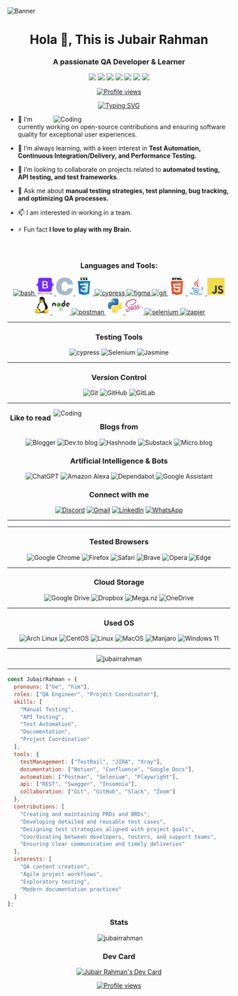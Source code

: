 
![Banner](https://res.cloudinary.com/superfolio/image/upload/v1620689979/68747470733a2f2f692e70696e696d672e636f6d2f6f726967696e616c732f63362f33332f63322f63363333633230656465383266306530636564376435373064626533613166332e676966_yjuh2s.gif)

<h1 align="center">Hola 👋, This is Jubair Rahman</h1>
<h3 align="center">A passionate QA Developer & Learner</h3>


<p align="center">
  <img src="https://media.tenor.com/F_aIpdp3hEwAAAAi/git-github.gif" width="150">
  <img src="https://github.com/user-attachments/assets/cad2bc4d-b9b1-4d73-86d2-7bcdaa2a1cb2" width="120">
  <img src="https://media.tenor.com/27z-u12LcDwAAAAj/testing-automation.gif" width="200">
  <img src="https://media3.giphy.com/media/kdFc8fubgS31b8DsVu/giphy.gif" width="80">
  <img src="https://i.giphy.com/media/KzJkzjggfGN5Py6nkT/200w.gif" width="80">
  <img src="https://media3.giphy.com/media/ln7z2eWriiQAllfVcn/200w.webp" width="80">
  <img src="https://i.giphy.com/media/IdyAQJVN2kVPNUrojM/200w.gif" width="80">
 
  <!-- <img src="https://www.charlotteworks.com/wp-content/uploads/2018/01/automation-animation.gif" width="100"> -->

</p>
<p align="center">
  <a href="https://github.com/JubairRahman" target="_blank" rel="noopener">
    <img src="https://komarev.com/ghpvc/?username=JubairRahman&color=29335c" alt="Profile views" width="150" />
  </a>
</p>






<p align="center">
  <a href="https://git.io/typing-svg"><img src="https://readme-typing-svg.demolab.com?font=Fira+Code&pause=1000&center=true&vCenter=true&width=435&lines=Tech+Enthusiast;QA+Developer;Learning;Evolving;Communication;Analytical+Thinker;Innovation" alt="Typing SVG" /></a>
</p>
<img align="right" alt="Coding" width="400" src="https://images.squarespace-cdn.com/content/v1/5769fc401b631bab1addb2ab/1541580611624-TE64QGKRJG8SWAIUS7NS/ke17ZwdGBToddI8pDm48kPoswlzjSVMM-SxOp7CV59BZw-zPPgdn4jUwVcJE1ZvWQUxwkmyExglNqGp0IvTJZamWLI2zvYWH8K3-s_4yszcp2ryTI0HqTOaaUohrI8PI6FXy8c9PWtBlqAVlUS5izpdcIXDZqDYvprRqZ29Pw0o/coding-freak.gif">

- 🔭 I’m currently working on open-source contributions and ensuring software quality for exceptional user experiences.

- 🌱 I’m always learning, with a keen interest in **Test Automation, Continuous Integration/Delivery, and Performance Testing.**

- 👯 I’m looking to collaborate on projects related to **automated testing, API testing, and test frameworks**.

- 💬 Ask me about **manual testing strategies, test planning, bug tracking, and optimizing QA processes.**

- 📫 I am interested in working in a team. 

- ⚡ Fun fact **I love to play with my Brain.**
  <br>
  <br>
  <br>

<h3 align="center">Languages and Tools:</h3>
<p align="center"> <a href="https://www.gnu.org/software/bash/" target="_blank" rel="noreferrer"> <img src="https://www.vectorlogo.zone/logos/gnu_bash/gnu_bash-icon.svg" alt="bash" width="40" height="40"/> </a> <a href="https://getbootstrap.com" target="_blank" rel="noreferrer"> <img src="https://raw.githubusercontent.com/devicons/devicon/master/icons/bootstrap/bootstrap-plain-wordmark.svg" alt="bootstrap" width="40" height="40"/> </a> <a href="https://www.cprogramming.com/" target="_blank" rel="noreferrer"> <img src="https://raw.githubusercontent.com/devicons/devicon/master/icons/c/c-original.svg" alt="c" width="40" height="40"/> </a> <a href="https://www.w3schools.com/css/" target="_blank" rel="noreferrer"> <img src="https://raw.githubusercontent.com/devicons/devicon/master/icons/css3/css3-original-wordmark.svg" alt="css3" width="40" height="40"/> </a> <a href="https://www.cypress.io" target="_blank" rel="noreferrer"> <img src="https://raw.githubusercontent.com/simple-icons/simple-icons/6e46ec1fc23b60c8fd0d2f2ff46db82e16dbd75f/icons/cypress.svg" alt="cypress" width="40" height="40"/> </a> <a href="https://www.figma.com/" target="_blank" rel="noreferrer"> <img src="https://www.vectorlogo.zone/logos/figma/figma-icon.svg" alt="figma" width="40" height="40"/> </a> <a href="https://git-scm.com/" target="_blank" rel="noreferrer"> <img src="https://www.vectorlogo.zone/logos/git-scm/git-scm-icon.svg" alt="git" width="40" height="40"/> </a> <a href="https://www.w3.org/html/" target="_blank" rel="noreferrer"> <img src="https://raw.githubusercontent.com/devicons/devicon/master/icons/html5/html5-original-wordmark.svg" alt="html5" width="40" height="40"/> </a> <a href="https://www.java.com" target="_blank" rel="noreferrer"> <img src="https://raw.githubusercontent.com/devicons/devicon/master/icons/java/java-original.svg" alt="java" width="40" height="40"/> </a> <a href="https://developer.mozilla.org/en-US/docs/Web/JavaScript" target="_blank" rel="noreferrer"> <img src="https://raw.githubusercontent.com/devicons/devicon/master/icons/javascript/javascript-original.svg" alt="javascript" width="40" height="40"/> </a> <a href="https://www.linux.org/" target="_blank" rel="noreferrer"> <img src="https://raw.githubusercontent.com/devicons/devicon/master/icons/linux/linux-original.svg" alt="linux" width="40" height="40"/> </a> <a href="https://nodejs.org" target="_blank" rel="noreferrer"> <img src="https://raw.githubusercontent.com/devicons/devicon/master/icons/nodejs/nodejs-original-wordmark.svg" alt="nodejs" width="40" height="40"/> </a> <a href="https://postman.com" target="_blank" rel="noreferrer"> <img src="https://www.vectorlogo.zone/logos/getpostman/getpostman-icon.svg" alt="postman" width="40" height="40"/> </a> <a href="https://www.python.org" target="_blank" rel="noreferrer"> <img src="https://raw.githubusercontent.com/devicons/devicon/master/icons/python/python-original.svg" alt="python" width="40" height="40"/> </a> <a href="https://sass-lang.com" target="_blank" rel="noreferrer"> <img src="https://raw.githubusercontent.com/devicons/devicon/master/icons/sass/sass-original.svg" alt="sass" width="40" height="40"/> </a> <a href="https://www.selenium.dev" target="_blank" rel="noreferrer"> <img src="https://raw.githubusercontent.com/detain/svg-logos/780f25886640cef088af994181646db2f6b1a3f8/svg/selenium-logo.svg" alt="selenium" width="40" height="40"/> </a> <a href="https://zapier.com" target="_blank" rel="noreferrer"> <img src="https://www.vectorlogo.zone/logos/zapier/zapier-icon.svg" alt="zapier" width="40" height="40"/> </a> </p>

---
<div align="center">

### Testing Tools

<p align="center">
  <img src="https://img.shields.io/badge/-cypress-%23E5E5E5?style=for-the-badge&logo=cypress&logoColor=058a5e" alt="cypress">
  <img src="https://img.shields.io/badge/-selenium-%2343B02A?style=for-the-badge&logo=selenium&logoColor=white" alt="Selenium">
  <img src="https://img.shields.io/badge/-Jasmine-%238A4182?style=for-the-badge&logo=Jasmine&logoColor=white" alt="Jasmine">
</p>

</div>

---


<div align="center">

### Version Control

<p align="center">
  <img src="https://img.shields.io/badge/git-%23F05033.svg?style=for-the-badge&logo=git&logoColor=white" alt="Git">
  <img src="https://img.shields.io/badge/github-%23121011.svg?style=for-the-badge&logo=github&logoColor=white" alt="GitHub">
  <img src="https://img.shields.io/badge/gitlab-%23181717.svg?style=for-the-badge&logo=gitlab&logoColor=white" alt="GitLab">
</p>

</div>

---

<img align="right" alt="Coding" width="400" src="https://user-images.githubusercontent.com/74038190/212749447-bfb7e725-6987-49d9-ae85-2015e3e7cc41.gif">


<div align="center">
  
### Like to read Blogs from

<p align="center">
  <img src="https://img.shields.io/badge/Blogger-FF5722?style=for-the-badge&logo=blogger&logoColor=white" alt="Blogger">
  <img src="https://img.shields.io/badge/dev.to-0A0A0A?style=for-the-badge&logo=dev.to&logoColor=white" alt="Dev.to blog">
  <img src="https://img.shields.io/badge/Hashnode-2962FF?style=for-the-badge&logo=hashnode&logoColor=white" alt="Hashnode">
  <img src="https://img.shields.io/badge/Substack-%23006f5c.svg?style=for-the-badge&logo=substack&logoColor=FF6719" alt="Substack">
  <img src="https://img.shields.io/badge/Micro.blog-FF8800?style=for-the-badge&logo=micro.blog&logoColor=white" alt="Micro.blog">
</p>

</div>

<div align="center">

### Artificial Intelligence & Bots

<p align="center">
  <img src="https://img.shields.io/badge/chatGPT-74aa9c?style=for-the-badge&logo=openai&logoColor=white" alt="ChatGPT">
  <img src="https://img.shields.io/badge/amazon%20alexa-52b5f7?style=for-the-badge&logo=amazon%20alexa&logoColor=white" alt="Amazon Alexa">
  <img src="https://img.shields.io/badge/dependabot-025E8C?style=for-the-badge&logo=dependabot&logoColor=white" alt="Dependabot">
  <img src="https://img.shields.io/badge/google%20assistant-4285F4?style=for-the-badge&logo=google%20assistant&logoColor=white" alt="Google Assistant">
</p>

</div>


<h3 align="center">Connect with me</h3>
<p align="center"> <a href="https://discord.com/users/123456789012345678" style="display: inline-block;">
  <img src="https://img.shields.io/badge/Discord-%235865F2.svg?style=for-the-badge&logo=discord&logoColor=white" alt="Discord"> </a> <a href="mailto:jubairrahman64@gmail.com" style="display: inline-block;"> <img src="https://img.shields.io/badge/Gmail-D14836?style=for-the-badge&logo=gmail&logoColor=white" alt="Gmail"> </a>
<a href="https://www.linkedin.com/in/jubair-rahman0/" style="display: inline-block;">
  <img src="https://img.shields.io/badge/linkedin-%230077B5.svg?style=for-the-badge&logo=linkedin&logoColor=white" alt="LinkedIn">
</a>
<a href="https://wa.me/8801645763353" style="display: inline-block;">
  <img src="https://img.shields.io/badge/WhatsApp-25D366?style=for-the-badge&logo=whatsapp&logoColor=white" alt="WhatsApp">
</a>
</p>




---



---



<div align="center">

### Tested Browsers

<p align="center">
  <img src="https://img.shields.io/badge/Google%20Chrome-4285F4?style=for-the-badge&logo=GoogleChrome&logoColor=white" alt="Google Chrome">
  <img src="https://img.shields.io/badge/Firefox-FF7139?style=for-the-badge&logo=Firefox-Browser&logoColor=white" alt="Firefox">
  <img src="https://img.shields.io/badge/Safari-000000?style=for-the-badge&logo=Safari&logoColor=white" alt="Safari">
  <img src="https://img.shields.io/badge/Brave-FB542B?style=for-the-badge&logo=Brave&logoColor=white" alt="Brave">
  <img src="https://img.shields.io/badge/Opera-FF1B2D?style=for-the-badge&logo=Opera&logoColor=white" alt="Opera">
  <img src="https://img.shields.io/badge/Edge-0078D7?style=for-the-badge&logo=Microsoft-edge&logoColor=white" alt="Edge">
</p>

</div>

---

<div align="center">

### Cloud Storage

<p align="center">
  <img src="https://img.shields.io/badge/Google%20Drive-4285F4?style=for-the-badge&logo=googledrive&logoColor=white" alt="Google Drive">
  <img src="https://img.shields.io/badge/Dropbox-%233B4D98.svg?style=for-the-badge&logo=Dropbox&logoColor=white" alt="Dropbox">
  <img src="https://img.shields.io/badge/Mega-%23D90007.svg?style=for-the-badge&logo=Mega&logoColor=white" alt="Mega.nz">
  <img src="https://img.shields.io/badge/OneDrive-white?style=for-the-badge&logo=Microsoft%20OneDrive&logoColor=0078D4" alt="OneDrive">
</p>

</div>

---

<div align="center">

### Used OS

<p align="center">
  <img src="https://img.shields.io/badge/Arch%20Linux-1793D1?logo=arch-linux&logoColor=fff&style=for-the-badge" alt="Arch Linux">
  <img src="https://img.shields.io/badge/cent%20os-002260?style=for-the-badge&logo=centos&logoColor=F0F0F0" alt="CentOS">
  <img src="https://img.shields.io/badge/Linux-FCC624?style=for-the-badge&logo=linux&logoColor=black" alt="Linux">
 <img src="https://img.shields.io/badge/mac%20os-000000?style=for-the-badge&logo=macos&logoColor=F0F0F0" alt="MacOS">

  <img src="https://img.shields.io/badge/Manjaro-35BF5C?style=for-the-badge&logo=Manjaro&logoColor=white" alt="Manjaro">
  <img src="https://img.shields.io/badge/Windows%2011-%230079d5.svg?style=for-the-badge&logo=Windows%2011&logoColor=white" alt="Windows 11">
</p>

</div>

---


<p align="center"> <img src="https://komarev.com/ghpvc/?username=jubairrahman&label=Profile%20views&color=0e75b6&style=flat" alt="jubairrahman" /> </p>

---

```javascript
const JubairRahman = {
  pronouns: ["he", "him"],
  roles: ["QA Engineer", "Project Coordinator"],
  skills: [
    "Manual Testing", 
    "API Testing", 
    "Test Automation", 
    "Documentation", 
    "Project Coordination"
  ],
  tools: {
    testManagement: ["TestRail", "JIRA", "Xray"],
    documentation: ["Notion", "Confluence", "Google Docs"],
    automation: ["Postman", "Selenium", "Playwright"],
    api: ["REST", "Swagger", "Insomnia"],
    collaboration: ["Git", "GitHub", "Slack", "Zoom"]
  },
  contributions: [
    "Creating and maintaining PRDs and BRDs",
    "Developing detailed and reusable test cases",
    "Designing test strategies aligned with project goals",
    "Coordinating between developers, testers, and support teams",
    "Ensuring clear communication and timely deliveries"
  ],
  interests: [
    "QA content creation",
    "Agile project workflows",
    "Exploratory testing",
    "Modern documentation practices"
  ]
};
```



<h3 align="center">Stats</h3>
<p align="center">
</p>

<p align="center">&nbsp;<img src="https://github-readme-stats.vercel.app/api?username=jubairrahman&show_icons=true&locale=en&theme=dark" alt="jubairrahman" /></p>



<!-- <p><img align="center" src="https://github-readme-streak-stats.herokuapp.com/?user=jubairrahman&" alt="jubairrahman" /></p> -->

<h3 align="center"> Dev Card</h3>

<p align="center"> <a href="https://app.daily.dev/Jubair"><img src="https://api.daily.dev/devcards/46afe42e8c1547c09029bd85e3eb1798.png?r=x0b" width="400" alt="Jubair Rahman's Dev Card"/></a> </p>

<p align="center">
  <a href="https://github.com/JubairRahman" target="_blank" rel="noopener">
    <img src="https://img.shields.io/badge/Profile%20Views-0-9BB1FF?style=for-the-badge&logo=github&logoColor=white&labelColor=29335c" alt="Profile views" width="150" />
  </a>
</p>

